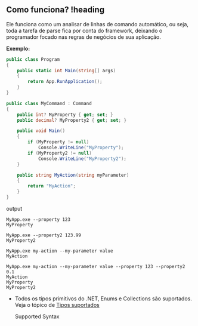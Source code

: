 ## Como funciona? !heading

Ele funciona como um analisar de linhas de comando automático, ou seja, toda a tarefa de parse fica por conta do framework, deixando o programador focado nas regras de negócios de sua aplicação.

**Exemplo:**

```csharp
public class Program
{
    public static int Main(string[] args)
    {
        return App.RunApplication();
    }
}

public class MyCommand : Command
{
    public int? MyProperty { get; set; }
    public decimal? MyProperty2 { get; set; }

    public void Main()
    {
        if (MyProperty != null)
            Console.WriteLine("MyProperty");
        if (MyProperty2 != null)
            Console.WriteLine("MyProperty2");
    }

    public string MyAction(string myParameter)
    {
        return "MyAction";
    }
}
```

output

```
MyApp.exe --property 123
MyProperty

MyApp.exe --property2 123.99
MyProperty2

MyApp.exe my-action --my-parameter value
MyAction

MyApp.exe my-action --my-parameter value --property 123 --property2 0.1
MyAction
MyProperty
MyProperty2
```

* Todos os tipos primitivos do .NET, Enums e Collections são suportados. Veja o tópico de [Tipos suportados](#tipos-suportados)

    Supported Syntax